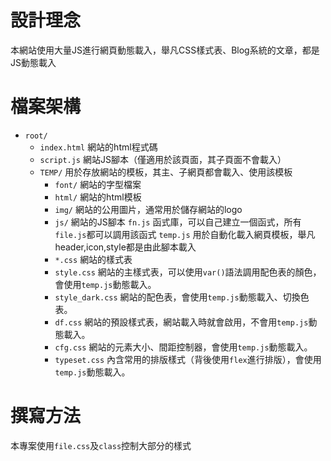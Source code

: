 # 設計理念

本網站使用大量JS進行網頁動態載入，舉凡CSS樣式表、Blog系統的文章，都是JS動態載入  

# 檔案架構

- `root/`
  - `index.html` 網站的html程式碼
  - `script.js` 網站JS腳本（僅適用於該頁面，其子頁面不會載入）
  - `TEMP/` 用於存放網站的模板，其主、子網頁都會載入、使用該模板
    - `font/` 網站的字型檔案
    - `html/` 網站的html模板
    - `img/` 網站的公用圖片，通常用於儲存網站的logo
    - `js/` 網站的JS腳本
      `fn.js` 函式庫，可以自己建立一個函式，所有`file.js`都可以調用該函式
      `temp.js` 用於自動化載入網頁模板，舉凡header,icon,style都是由此腳本載入
    - `*.css` 網站的樣式表
    - `style.css` 網站的主樣式表，可以使用`var()`語法調用配色表的顏色，會使用`temp.js`動態載入。
    - `style_dark.css` 網站的配色表，會使用`temp.js`動態載入、切換色表。
    - `df.css` 網站的預設樣式表，網站載入時就會啟用，不會用`temp.js`動態載入。
    - `cfg.css` 網站的元素大小、間距控制器，會使用`temp.js`動態載入。
    - `typeset.css` 內含常用的排版樣式（背後使用`flex`進行排版），會使用`temp.js`動態載入。

# 撰寫方法

本專案使用`file.css`及`class`控制大部分的樣式  


